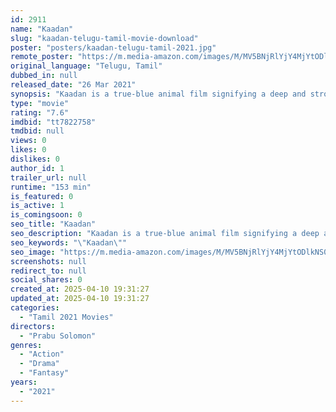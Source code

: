```yaml
---
id: 2911
name: "Kaadan"
slug: "kaadan-telugu-tamil-movie-download"
poster: "posters/kaadan-telugu-tamil-2021.jpg"
remote_poster: "https://m.media-amazon.com/images/M/MV5BNjRlYjY4MjYtODlkNS00OWUxLWI3YzgtZTIzZGU0ZGE5ODMzXkEyXkFqcGdeQXVyODEyNjEwMDk@._V1_SX300.jpg"
original_language: "Telugu, Tamil"
dubbed_in: null
released_date: "26 Mar 2021"
synopsis: "Kaadan is a true-blue animal film signifying a deep and strong bond between humans and animals."
type: "movie"
rating: "7.6"
imdbid: "tt7822758"
tmdbid: null
views: 0
likes: 0
dislikes: 0
author_id: 1
trailer_url: null
runtime: "153 min"
is_featured: 0
is_active: 1
is_comingsoon: 0
seo_title: "Kaadan"
seo_description: "Kaadan is a true-blue animal film signifying a deep and strong bond between humans and animals."
seo_keywords: "\"Kaadan\""
seo_image: "https://m.media-amazon.com/images/M/MV5BNjRlYjY4MjYtODlkNS00OWUxLWI3YzgtZTIzZGU0ZGE5ODMzXkEyXkFqcGdeQXVyODEyNjEwMDk@._V1_SX300.jpg"
screenshots: null
redirect_to: null
social_shares: 0
created_at: 2025-04-10 19:31:27
updated_at: 2025-04-10 19:31:27
categories:
  - "Tamil 2021 Movies"
directors:
  - "Prabu Solomon"
genres:
  - "Action"
  - "Drama"
  - "Fantasy"
years:
  - "2021"
---
```

